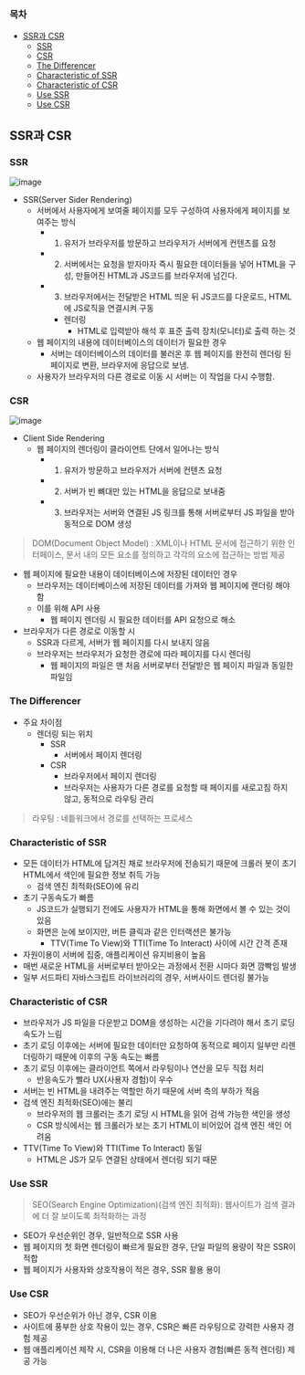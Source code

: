 ### 목차
- [SSR과 CSR](#ssr과-csr)
  - [SSR](#ssr)
  - [CSR](#csr)
  - [The Differencer](#the-differencer)
  - [Characteristic of SSR](#characteristic-of-ssr)
  - [Characteristic of CSR](#characteristic-of-csr)
  - [Use SSR](#use-ssr)
  - [Use CSR](#use-csr)
## SSR과 CSR

### SSR
![image](https://user-images.githubusercontent.com/102513932/193838963-f55db370-bbcf-44a0-9c8f-8a282515ff4e.png)
- SSR(Server Sider Rendering)
  - 서버에서 사용자에게 보여줄 페이지를 모두 구성하여 사용자에게 페이지를 보여주는 방식
    - 1. 유저가 브라우저를 방문하고 브라우저가 서버에게 컨텐츠를 요청
    - 2. 서버에서는 요청을 받자마자 즉시 필요한 데이터들을 넣어 HTML을 구성, 만들어진 HTML과 JS코드를 브라우저에 넘긴다.
    - 3. 브라우저에서는 전달받은 HTML 띄운 뒤 JS코드를 다운로드, HTML에 JS로직을 연결시켜 구동
      - 렌더링
        - HTML로 입력받아 해석 후 표준 출력 장치(모니터)로 출력 하는 것
  - 웹 페이지의 내용에 데이터베이스의 데이터가 필요한 경우
    - 서버는 데이터베이스의 데이터를 불러온 후 웹 페이지를 완전히 렌더링 된 페이지로 변환, 브라우저에 응답으로 보냄.
  - 사용자가 브라우저의 다른 경로로 이동 시 서버는 이 작업을 다시 수행함.

### CSR
![image](https://user-images.githubusercontent.com/102513932/193839540-30d024da-0b73-4ada-aed9-4d7d9f94eb63.png)
- Client Side Rendering
  - 웹 페이지의 렌더링이 클라이언트 단에서 일어나는 방식
    - 1. 유저가 방문하고 브라우저가 서버에 컨텐츠 요청
    - 2. 서버가 빈 뼈대만 있는 HTML을 응답으로 보내줌
    - 3. 브라우저는 서버와 연결된 JS 링크를 통해 서버로부터 JS 파일을 받아 동적으로 DOM 생성
> DOM(Document Object Model) : XML이나 HTML 문서에 접근하기 위한 인터페이스, 문서 내의 모든 요소를 정의하고 각각의 요소에 접근하는 방법 제공
  - 웹 페이지에 필요한 내용이 데이터베이스에 저장된 데이터인 경우
    - 브라우저는 데이터베이스에 저장된 데이터를 가져와 웹 페이지에 랜더링 해야 함
    - 이를 위해 API 사용
      - 웹 페이지 렌더링 시 필요한 데이터를 API 요청으로 해소
  - 브라우저가 다른 경로로 이동할 시
    - SSR과 다르게, 서버가 웹 페이지를 다시 보내지 않음
    - 브라우저는 브라우저가 요청한 경로에 따라 페이지를 다시 렌더링
      - 웹 페이지의 파일은 맨 처음 서버로부터 전달받은 웹 페이지 파일과 동일한 파일임

### The Differencer
- 주요 차이점
  - 렌더링 되는 위치
    - SSR
      - 서버에서 페이지 렌더링
    - CSR
      - 브라우저에서 페이지 렌더링
      - 브라우저는 사용자가 다른 경로를 요청할 때 페이지를 새로고침 하지 않고, 동적으로 라우팅 관리
> 라우팅 : 네틑워크에서 경로를 선택하는 프로세스

### Characteristic of SSR
- 모든 데이터가 HTML에 담겨진 채로 브라우저에 전송되기 때문에 크롤러 봇이 초기 HTML에서 색인에 필요한 정보 취득 가능
  - 검색 엔진 최적화(SEO)에 유리
- 초기 구동속도가 빠름
  - JS코드가 실행되기 전에도 사용자가 HTML을 통해 화면에서 볼 수 있는 것이 있음
  - 화면은 눈에 보이지만, 버튼 클릭과 같은 인터랙션은 불가능
    - TTV(Time To View)와 TTI(Time To Interact) 사이에 시간 간격 존재
- 자원이용이 서버에 집중, 애플리케이션 유지비용이 높음
- 매번 새로운 HTML을 서버로부터 받아오는 과정에서 전환 시마다 화면 깜빡임 발생
- 일부 서드파티 자바스크립트 라이브러리의 경우, 서버사이드 렌더링 불가능

### Characteristic of CSR
- 브라우저가 JS 파일을 다운받고 DOM을 생성하는 시간을 기다려야 해서 초기 로딩 속도가 느림
- 초기 로딩 이후에는 서버에 필요한 데이터만 요청하여 동적으로 페이지 일부만 리렌더링하기 때문에 이후의 구동 속도는 빠름
- 초기 로딩 이후에는 클라이언트 쪽에서 라우팅이나 연산을 모두 직접 처리
  - 반응속도가 빨라 UX(사용자 경험)이 우수
- 서버는 빈 HTML을 내려주는 역할만 하기 때문에 서버 측의 부하가 적음
- 검색 엔진 최적화(SEO)에는 불리
  - 브라우저의 웹 크롤러는 초기 로딩 시 HTML을 읽어 검색 가능한 색인을 생성
  - CSR 방식에서는 웹 크롤러가 보는 초기 HTML이 비어있어 검색 엔진 색인 어려움
- TTV(Time To View)와 TTI(Time To Interact) 동일
  - HTML은 JS가 모두 연결된 상태에서 렌더링 되기 때문

### Use SSR
> SEO(Search Engine Optimization)(검색 엔진 최적화): 웹사이트가 검색 결과에 더 잘 보이도록 최적화하는 과정

- SEO가 우선순위인 경우, 일반적으로 SSR 사용
- 웹 페이지의 첫 화면 렌더링이 빠르게 필요한 경우, 단일 파일의 용량이 작은 SSR이 적합
- 웹 페이지가 사용자와 상호작용이 적은 경우, SSR 활용 용이

### Use CSR
- SEO가 우선순위가 아닌 경우, CSR 이용
- 사이트에 풍부한 상호 작용이 있는 경우, CSR은 빠른 라우팅으로 강력한 사용자 경험 제공
- 웹 애플리케이션 제작 시, CSR을 이용해 더 나은 사용자 경험(빠른 동적 렌더링) 제공 가능